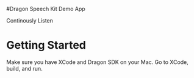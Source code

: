 #Dragon Speech Kit Demo App

Continously Listen

Getting Started
====

Make sure you have XCode and Dragon SDK on your Mac.
Go to XCode, build, and run.

